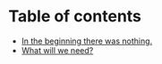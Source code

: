 # Table of contents

* [In the beginning there was nothing.](README.md)
* [What will we need?](what-will-we-need.md)

